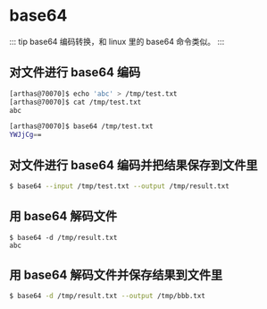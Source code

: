 # base64

::: tip
base64 编码转换，和 linux 里的 base64 命令类似。
:::

## 对文件进行 base64 编码

```bash
[arthas@70070]$ echo 'abc' > /tmp/test.txt
[arthas@70070]$ cat /tmp/test.txt
abc

[arthas@70070]$ base64 /tmp/test.txt
YWJjCg==
```

## 对文件进行 base64 编码并把结果保存到文件里

```bash
$ base64 --input /tmp/test.txt --output /tmp/result.txt
```

## 用 base64 解码文件

```
$ base64 -d /tmp/result.txt
abc
```

## 用 base64 解码文件并保存结果到文件里

```bash
$ base64 -d /tmp/result.txt --output /tmp/bbb.txt
```
